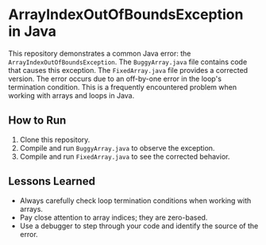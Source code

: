 # ArrayIndexOutOfBoundsException in Java

This repository demonstrates a common Java error: the `ArrayIndexOutOfBoundsException`. The `BuggyArray.java` file contains code that causes this exception. The `FixedArray.java` file provides a corrected version.  The error occurs due to an off-by-one error in the loop's termination condition.  This is a frequently encountered problem when working with arrays and loops in Java.

## How to Run
1. Clone this repository.
2. Compile and run `BuggyArray.java` to observe the exception.
3. Compile and run `FixedArray.java` to see the corrected behavior. 

## Lessons Learned
* Always carefully check loop termination conditions when working with arrays.
* Pay close attention to array indices; they are zero-based.
* Use a debugger to step through your code and identify the source of the error.